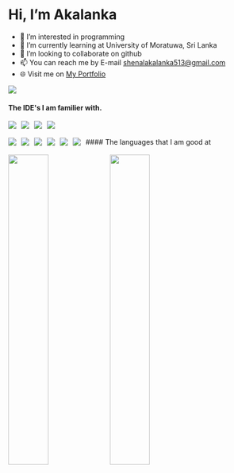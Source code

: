 
#  Hi, I’m Akalanka
- 👀 I’m interested in programming
- 🌱 I’m currently learning at University of Moratuwa, Sri Lanka
- 💞️ I’m looking to collaborate on github
- 📫 You can reach me by E-mail shenalakalanka513@gmail.com
- 🌐 Visit me on [My Portfolio](https://shenalakalanka-official.blogspot.com)


[<img  src = "https://img.shields.io/badge/Blogger-FF5722?style=for-the-badge&logo=blogger&logoColor=white">](https://shenalakalanka-official.blogspot.com)

#### The IDE's I am familier with.

  
<!--- IDE --->
<img align = "left"   style="margin-right: 10px;" src = "https://img.shields.io/badge/Android%20Studio-3DDC84.svg?style=for-the-badge&logo=android-studio&logoColor=white">
<img align = "left"  style="margin-right: 10px;" src = "https://img.shields.io/badge/pycharm-143?style=for-the-badge&logo=pycharm&logoColor=black&color=black&labelColor=green">
<img align = "left"  style="margin-right: 10px;" src = "https://img.shields.io/badge/Visual%20Studio-5C2D91.svg?style=for-the-badge&logo=visual-studio&logoColor=white">
<img align = "left"  style="margin-right: 10px;" src = "https://img.shields.io/badge/NetBeansIDE-1B6AC6.svg?style=for-the-badge&logo=apache-netbeans-ide&logoColor=white">
   

 <br />
 <br />
#### The languages that I am good at
 <!--- LANGUAGES --->
<img align = "left"  style="margin-right: 10px;" src = "https://img.shields.io/badge/c%23-%23239120.svg?style=for-the-badge&logo=c-sharp&logoColor=white">
<img align = "left"  style="margin-right: 10px;" src = "https://img.shields.io/badge/java-%23ED8B00.svg?style=for-the-badge&logo=java&logoColor=white">
<img align = "left"  style="margin-right: 10px;" src = "https://img.shields.io/badge/python-3670A0?style=for-the-badge&logo=python&logoColor=ffdd54">
<img align = "left"  style="margin-right: 10px;" src = "https://img.shields.io/badge/c-%2300599C.svg?style=for-the-badge&logo=c&logoColor=white">
<img align = "left"  style="margin-right: 10px;" src = "https://img.shields.io/badge/html5-%23E34F26.svg?style=for-the-badge&logo=html5&logoColor=white">
<img align = "left"  style="margin-right: 10px;" src = "https://img.shields.io/badge/kotlin-%230095D5.svg?style=for-the-badge&logo=kotlin&logoColor=white">

 


  <br />

 <br />
 
 <img align = "left" width = "40%" src = "https://github-readme-stats.vercel.app/api/top-langs/?username=Akalanka-00&layout=compact">
 
<img align="left" width = "40%" src = "https://github-readme-stats.vercel.app/api?username=Akalanka-00&&show_icons=true&title_color=ffffff&icon_color=bb2acf&text_color=daf7dc&bg_color=151515">


 <br />
 


<!---
Akalanka-00/Akalanka-00 is a ✨ special ✨ repository because its `README.md` (this file) appears on your GitHub profile.
You can click the Preview link to take a look at your changes.
--->
